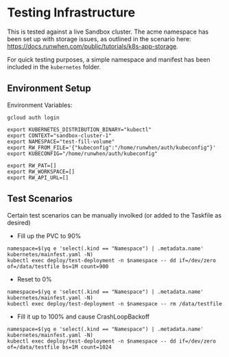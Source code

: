 # Testing Infrastructure
This is tested against a live Sandbox cluster. The acme namespace has been set up with storage issues, as outlined in the scenario here: https://docs.runwhen.com/public/tutorials/k8s-app-storage.

For quick testing purposes, a simple namespace and manifest has been included in the `kubernetes` folder. 

## Environment Setup
Environment Variables: 

```
gcloud auth login

export KUBERNETES_DISTRIBUTION_BINARY="kubectl"
export CONTEXT="sandbox-cluster-1"
export NAMESPACE="test-fill-volume"
export RW_FROM_FILE='{"kubeconfig":"/home/runwhen/auth/kubeconfig"}'
export KUBECONFIG="/home/runwhen/auth/kubeconfig"

export RW_PAT=[]
export RW_WORKSPACE=[]
export RW_API_URL=[]
```

## Test Scenarios
Certain test scenarios can be manually involked (or added to the Taskfile as desired)

- Fill up the PVC to 90%
```
namespace=$(yq e 'select(.kind == "Namespace") | .metadata.name' kubernetes/mainfest.yaml -N)
kubectl exec deploy/test-deployment -n $namespace -- dd if=/dev/zero of=/data/testfile bs=1M count=900 
```

- Reset to 0%
```
namespace=$(yq e 'select(.kind == "Namespace") | .metadata.name' kubernetes/mainfest.yaml -N)
kubectl exec deploy/test-deployment -n $namespace -- rm /data/testfile 
```

- Fill it up to 100% and cause CrashLoopBackoff
```
namespace=$(yq e 'select(.kind == "Namespace") | .metadata.name' kubernetes/mainfest.yaml -N)
kubectl exec deploy/test-deployment -n $namespace -- dd if=/dev/zero of=/data/testfile bs=1M count=1024 
```